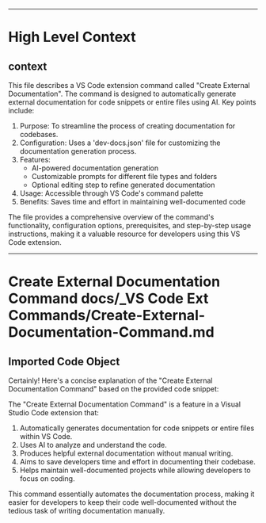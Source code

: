 

  ---
# High Level Context
## context
This file describes a VS Code extension command called "Create External Documentation". The command is designed to automatically generate external documentation for code snippets or entire files using AI. Key points include:

1. Purpose: To streamline the process of creating documentation for codebases.
2. Configuration: Uses a 'dev-docs.json' file for customizing the documentation generation process.
3. Features:
   - AI-powered documentation generation
   - Customizable prompts for different file types and folders
   - Optional editing step to refine generated documentation
4. Usage: Accessible through VS Code's command palette
5. Benefits: Saves time and effort in maintaining well-documented code

The file provides a comprehensive overview of the command's functionality, configuration options, prerequisites, and step-by-step usage instructions, making it a valuable resource for developers using this VS Code extension.

---
# Create External Documentation Command docs/_VS Code Ext Commands/Create-External-Documentation-Command.md
## Imported Code Object
Certainly! Here's a concise explanation of the "Create External Documentation Command" based on the provided code snippet:

The "Create External Documentation Command" is a feature in a Visual Studio Code extension that:

1. Automatically generates documentation for code snippets or entire files within VS Code.
2. Uses AI to analyze and understand the code.
3. Produces helpful external documentation without manual writing.
4. Aims to save developers time and effort in documenting their codebase.
5. Helps maintain well-documented projects while allowing developers to focus on coding.

This command essentially automates the documentation process, making it easier for developers to keep their code well-documented without the tedious task of writing documentation manually.

  